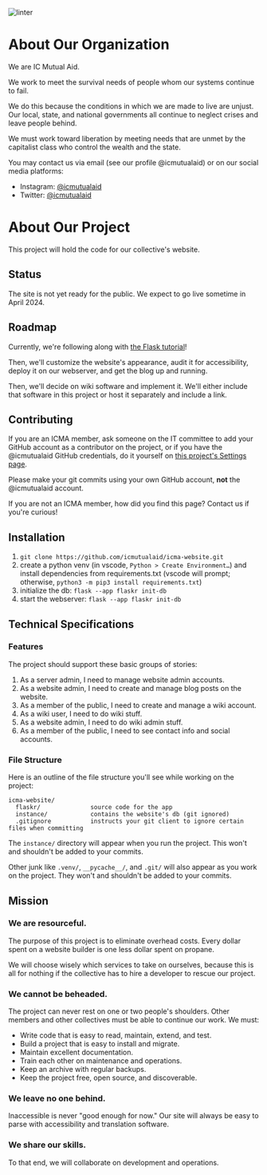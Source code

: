 ![linter](https://github.com/icmutualaid/icma-website/actions/workflows/python-app.yml/badge.svg)

# About Our Organization

We are IC Mutual Aid. 

We work to meet the survival needs of people whom our systems continue to fail.

We do this because the conditions in which we are made to live are unjust. Our local, state, and national governments all continue to neglect crises and leave people behind.

We must work toward liberation by meeting needs that are unmet by the capitalist class who control the wealth and the state.

You may contact us via email (see our profile @icmutualaid) or on our social media platforms:

- Instagram: [@icmutualaid](https://www.instagram.com/icmutualaid)
- Twitter: [@icmutualaid](https://twitter.com/icmutualaid)

# About Our Project

This project will hold the code for our collective's website.

## Status

The site is not yet ready for the public. We expect to go live sometime in April 2024.

## Roadmap

Currently, we're following along with [the Flask tutorial](https://flask.palletsprojects.com/en/3.0.x/tutorial/)!

Then, we'll customize the website's appearance, audit it for accessibility, deploy it on our webserver, and get the blog up and running.

Then, we'll decide on wiki software and implement it. We'll either include that software in this project or host it separately and include a link.

## Contributing

If you are an ICMA member, ask someone on the IT committee to add your GitHub account as a contributor on the project, or if you have the @icmutualaid GitHub credentials, do it yourself on [this project's Settings page](https://github.com/icmutualaid/icma-website/settings/).

Please make your git commits using your own GitHub account, **not** the @icmutualaid account.

If you are not an ICMA member, how did you find this page? Contact us if you're curious!

## Installation

1. `git clone https://github.com/icmutualaid/icma-website.git`
2. create a python venv (in vscode, `Python > Create Environment…`) and install dependencies from requirements.txt (vscode will prompt; otherwise, `python3 -m pip3 install requirements.txt`)
3. initialize the db: `flask --app flaskr init-db`
4. start the webserver: `flask --app flaskr init-db`

## Technical Specifications

### Features

The project should support these basic groups of stories:

1. As a server admin, I need to manage website admin accounts.
2. As a website admin, I need to create and manage blog posts on the website.
3. As a member of the public, I need to create and manage a wiki account.
4. As a wiki user, I need to do wiki stuff.
5. As a website admin, I need to do wiki admin stuff.
6. As a member of the public, I need to see contact info and social accounts.

### File Structure

Here is an outline of the file structure you'll see while working on the project:

```
icma-website/
  flaskr/              source code for the app
  instance/            contains the website's db (git ignored)
  .gitignore           instructs your git client to ignore certain files when committing
```

The `instance/` directory will appear when you run the project. This won't and shouldn't be added to your commits.

Other junk like `.venv/`, `__pycache__/`, and `.git/` will also appear as you work on the project. They won't and shouldn't be added to your commits.

## Mission

### We are resourceful.

The purpose of this project is to eliminate overhead costs. Every dollar spent on a website builder is one less dollar spent on propane.

We will choose wisely which services to take on ourselves, because this is all for nothing if the collective has to hire a developer to rescue our project.

### We cannot be beheaded.

The project can never rest on one or two people's shoulders. Other members and other collectives must be able to continue our work. We must:

- Write code that is easy to read, maintain, extend, and test.
- Build a project that is easy to install and migrate.
- Maintain excellent documentation.
- Train each other on maintenance and operations.
- Keep an archive with regular backups.
- Keep the project free, open source, and discoverable.

### We leave no one behind.

Inaccessible is never "good enough for now." Our site will always be easy to parse with accessibility and translation software.

### We share our skills.

To that end, we will collaborate on development and operations.